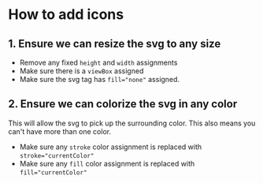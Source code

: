 # How to add icons

## 1. Ensure we can resize the svg to any size
+ Remove any fixed `height` and `width` assignments
+ Make sure there is a `viewBox` assigned
+ Make sure the svg tag has `fill="none"` assigned. 

## 2. Ensure we can colorize the svg in any color
This will allow the svg to pick up the surrounding color. This also means you can't have more than one color.
+ Make sure any `stroke` color assignment is replaced with `stroke="currentColor"`
+ Make sure any `fill` color assignment is replaced with `fill="currentColor"`
